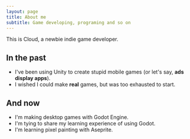 ```yaml
---
layout: page
title: About me
subtitle: Game developing, programing and so on
---
```


This is Cloud, a newbie indie game developer.

## In the past

- I've been using Unity to create stupid mobile games (or let's say, **ads display apps**).
- I wished I could make **real** games, but was too exhausted to start.

## And now

- I'm making desktop games with Godot Engine.
- I'm tying to share my learning experience of using Godot.
- I'm learning pixel painting with Aseprite.